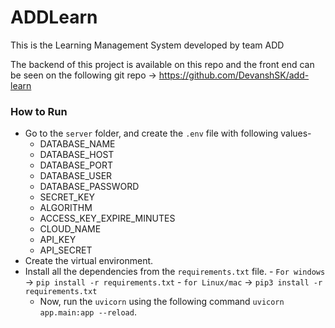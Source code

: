 # ADDLearn
This is the Learning Management System developed by team ADD

The backend of this project is available on this repo and the front end can be seen on the following git repo -> 
https://github.com/DevanshSK/add-learn

### How to Run 

- Go to the `server` folder, and create the `.env` file with following values-
    - DATABASE_NAME
    - DATABASE_HOST
    - DATABASE_PORT
    - DATABASE_USER
    - DATABASE_PASSWORD
    - SECRET_KEY
    - ALGORITHM
    - ACCESS_KEY_EXPIRE_MINUTES
    - CLOUD_NAME
    - API_KEY
    - API_SECRET 
- Create the virtual environment.
- Install all the dependencies from the `requirements.txt` file.
      - `For windows` -> `pip install -r requirements.txt`
      - `for Linux/mac` -> `pip3 install -r requirements.txt`
  - Now, run the `uvicorn` using the following command `uvicorn app.main:app --reload`.
    
